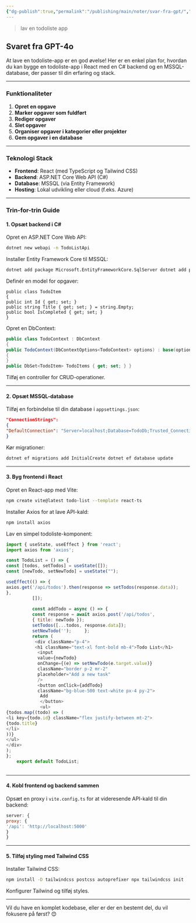 ```yaml
---
{"dg-publish":true,"permalink":"/publishing/main/noter/svar-fra-gpt/","dgHomeLink":"false","dgShowBacklinks":"false","dgShowLocalGraph":"false","dgShowFileTree":"false","dgEnableSearch":"false","dgShowToc":"false","created":"2025-01-22T09:10:38.765+01:00"}
---
```



> lav en todoliste app

## Svaret fra GPT-4o
At lave en todoliste-app er en god øvelse! Her er en enkel plan for, hvordan du kan bygge en todoliste-app i React med en C# backend og en MSSQL-database, der passer til din erfaring og stack.

---

### **Funktionaliteter**

1. **Opret en opgave**
2. **Marker opgaver som fuldført**
3. **Rediger opgaver**
4. **Slet opgaver**
5. **Organiser opgaver i kategorier eller projekter**
6. **Gem opgaver i en database**

---

### **Teknologi Stack**

- **Frontend**: React (med TypeScript og Tailwind CSS)
- **Backend**: ASP.NET Core Web API (C#)
- **Database**: MSSQL (via Entity Framework)
- **Hosting**: Lokal udvikling eller cloud (f.eks. Azure)

---

### **Trin-for-trin Guide**

#### 1. **Opsæt backend i C#**

Opret en ASP.NET Core Web API:

```bash
dotnet new webapi -n TodoListApi
```


Installer Entity Framework Core til MSSQL:

```bash
dotnet add package Microsoft.EntityFrameworkCore.SqlServer dotnet add package Microsoft.EntityFrameworkCore.Tools
```

Definér en model for opgaver:


```Csharp
public class TodoItem 
{     
public int Id { get; set; }     
public string Title { get; set; } = string.Empty;     
public bool IsCompleted { get; set; } 
}
```

Opret en DbContext:

```csharp
public class TodoContext : DbContext 
{     
public TodoContext(DbContextOptions<TodoContext> options) : base(options) 
{ 
}     
public DbSet<TodoItem> TodoItems { get; set; } }
```

Tilføj en controller for CRUD-operationer.

---

#### 2. **Opsæt MSSQL-database**

Tilføj en forbindelse til din database i `appsettings.json`:

```json
"ConnectionStrings": 
{     
"DefaultConnection": "Server=localhost;Database=TodoDb;Trusted_Connection=True;" 
}
```

Kør migrationer:

```bash
dotnet ef migrations add InitialCreate dotnet ef database update

```


---

#### 3. **Byg frontend i React**

Opret en React-app med Vite:

```bash
npm create vite@latest todo-list --template react-ts
```

Installer Axios for at lave API-kald:

```bash
npm install axios
```

Lav en simpel todoliste-komponent:

```js
import { useState, useEffect } from 'react'; 
import axios from 'axios'; 

const TodoList = () => {     
const [todos, setTodos] = useState([]);     
const [newTodo, setNewTodo] = useState("");      

useEffect(() => {        
axios.get('/api/todos').then(response => setTodos(response.data));    
}, 
		  []);      
		  
		  const addTodo = async () => {         
		  const response = await axios.post('/api/todos', 
		  { title: newTodo });       
		  setTodos([...todos, response.data]);         
		  setNewTodo('');     };      
		  return (        
		   <div className="p-4">             
		   <h1 className="text-xl font-bold mb-4">Todo List</h1>  
			<input                 
			value={newTodo}                 
			onChange={(e) => setNewTodo(e.target.value)}                 
			className="border p-2 mr-2"                 
			placeholder="Add a new task"             
			/>             
			<button onClick={addTodo} 
			className="bg-blue-500 text-white px-4 py-2">                
			 Add             
			 </button>             
			 <ul>                
{todos.map((todo) => (                     
<li key={todo.id} className="flex justify-between mt-2">
{todo.title}                     
</li>                 
))}             
</ul>         
</div>    
); 
};  
    export default TodoList;
    
```

---

#### 4. **Kobl frontend og backend sammen**

Opsæt en proxy i `vite.config.ts` for at videresende API-kald til din backend:
   
```js
server: {     
proxy: {         
'/api': 'http://localhost:5000'     
} 
}
```

---

#### 5. **Tilføj styling med Tailwind CSS**

Installer Tailwind CSS:

```bash
npm install -D tailwindcss postcss autoprefixer npx tailwindcss init
```

Konfigurer Tailwind og tilføj styles.

---

Vil du have en komplet kodebase, eller er der en bestemt del, du vil fokusere på først? 😊